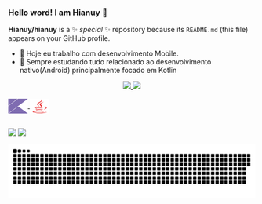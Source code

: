 ### Hello word! I am Hianuy 👋


**Hianuy/hianuy** is a ✨ _special_ ✨ repository because its `README.md` (this file) appears on your GitHub profile.


- 🔭 Hoje eu trabalho com desenvolvimento Mobile.
- 🌱 Sempre estudando tudo relacionado ao desenvolvimento nativo(Android) principalmente focado em Kotlin

<div align="center">
  <a href="https://github.com/hianuy">
  <img height="180em" src="https://github-readme-stats.vercel.app/api?username=hianuy&show_icons=true&theme=vue&include_all_commits=true&count_private=true"/>
  <img height="180em" src="https://github-readme-stats.vercel.app/api/top-langs/?username=hianuy&layout=compact&langs_count=7&theme=vue"/>
</div>
  
  <div style="display: inline_block"><br>
  <img align="center" alt="hianuy-Js" height="30" width="40" src="https://raw.githubusercontent.com/devicons/devicon/master/icons/kotlin/kotlin-plain.svg">
  <img align="center" alt="hianuy-Js" height="30" width="40" src="https://raw.githubusercontent.com/devicons/devicon/master/icons/java/java-plain.svg">
 
</div>
  
  ##
  
 <div> 
  <a href = "mailto:hianuy2@gmail.com"><img src="https://img.shields.io/badge/-Gmail-%23333?style=for-the-badge&logo=gmail&logoColor=white" target="_blank"></a>
  <a href="https://www.linkedin.com/in/hianuy/" target="_blank"><img src="https://img.shields.io/badge/-LinkedIn-%230077B5?style=for-the-badge&logo=linkedin&logoColor=white" target="_blank"></a> 
 
  ![Snake animation](https://github.com/Hianuy/hianuy/blob/output/github-contribution-grid-snake.svg)
 
</div>
